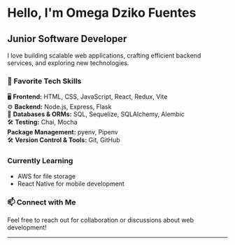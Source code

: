 # Hello, I'm Omega Dziko Fuentes
## Junior Software Developer  

I love building scalable web applications, crafting efficient backend services, and exploring new technologies.  

### 🔧 Favorite Tech Skills
🖥 **Frontend:** HTML, CSS, JavaScript, React, Redux, Vite  
⚙ **Backend:** Node.js, Express, Flask  
💾 **Databases & ORMs:** SQL, Sequelize, SQLAlchemy, Alembic  
🛠 **Testing:** Chai, Mocha  
  **Package Management:** pyenv, Pipenv  
🛠 **Version Control & Tools:** Git, GitHub  

###  Currently Learning  
- AWS for file storage  
- React Native for mobile development  

### 📫 Connect with Me  
Feel free to reach out for collaboration or discussions about web development!  

---


